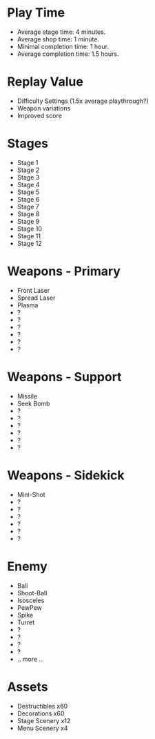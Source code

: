 # Play Time #
  * Average stage time: 4 minutes.
  * Average shop time: 1 minute.
  * Minimal completion time: 1 hour.
  * Average completion time: 1.5 hours.

# Replay Value #
  * Difficulty Settings (1.5x average playthrough?)
  * Weapon variations
  * Improved score

# Stages #
  * Stage 1
  * Stage 2
  * Stage 3
  * Stage 4
  * Stage 5
  * Stage 6
  * Stage 7
  * Stage 8
  * Stage 9
  * Stage 10
  * Stage 11
  * Stage 12

# Weapons - Primary #
  * Front Laser
  * Spread Laser
  * Plasma
  * ?
  * ?
  * ?
  * ?
  * ?
  * ?

# Weapons - Support #
  * Missile
  * Seek Bomb
  * ?
  * ?
  * ?
  * ?
  * ?
  * ?

# Weapons - Sidekick #
  * Mini-Shot
  * ?
  * ?
  * ?
  * ?
  * ?
  * ?

# Enemy #
  * Ball
  * Shoot-Ball
  * Isosceles
  * PewPew
  * Spike
  * Turret
  * ?
  * ?
  * ?
  * ?
  * .. more ..

# Assets #
  * Destructibles x60
  * Decorations x60
  * Stage Scenery x12
  * Menu Scenery x4
